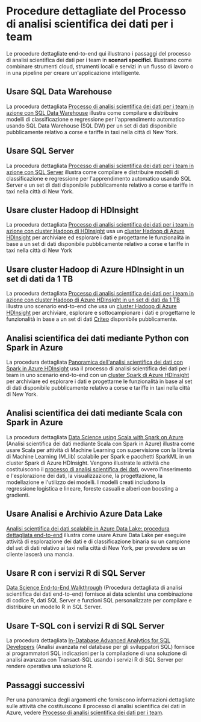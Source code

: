<properties 
    pageTitle="Procedure dettagliate del Processo di analisi scientifica dei dati per i team | Microsoft Azure" 
    description="Le procedure dettagliate illustrano come combinare strumenti cloud, strumenti locali e servizi in un flusso di lavoro o in una pipeline per creare un'applicazione intelligente." 
    services="machine-learning" 
    documentationCenter="" 
    authors="bradsev"
    manager="jhubbard" 
    editor="cgronlun" />

<tags 
    ms.service="machine-learning" 
    ms.workload="data-services" 
    ms.tgt_pltfrm="na" 
    ms.devlang="na" 
    ms.topic="article" 
    ms.date="10/07/2016" 
    ms.author="bradsev" /> 



# <a name="team-data-science-process-walkthroughs"></a>Procedure dettagliate del Processo di analisi scientifica dei dati per i team

Le procedure dettagliate end-to-end qui illustrano i passaggi del processo di analisi scientifica dei dati per i team in **scenari specifici**. Illustrano come combinare strumenti cloud, strumenti locali e servizi in un flusso di lavoro o in una pipeline per creare un'applicazione intelligente.

## <a name="use-sql-data-warehouse"></a>Usare SQL Data Warehouse
La procedura dettagliata [Processo di analisi scientifica dei dati per i team in azione con SQL Data Warehouse](machine-learning-data-science-process-sqldw-walkthrough.md) illustra come compilare e distribuire modelli di classificazione e regressione per l'apprendimento automatico usando SQL Data Warehouse (SQL DW) per un set di dati disponibile pubblicamente relativo a corse e tariffe in taxi nella città di New York.

## <a name="use-sql-server"></a>Usare SQL Server
La procedura dettagliata [Processo di analisi scientifica dei dati per i team in azione con SQL Server](machine-learning-data-science-process-sql-walkthrough.md) illustra come compilare e distribuire modelli di classificazione e regressione per l'apprendimento automatico usando SQL Server e un set di dati disponibile pubblicamente relativo a corse e tariffe in taxi nella città di New York.


## <a name="use-hdinsight-hadoop-clusters"></a>Usare cluster Hadoop di HDInsight
La procedura dettagliata [Processo di analisi scientifica dei dati per i team in azione con cluster Hadoop di HDInsight](machine-learning-data-science-process-hive-walkthrough.md) usa un [cluster Hadoop di Azure HDInsight](https://azure.microsoft.com/services/hdinsight/) per archiviare ed esplorare i dati e progettarne le funzionalità in base a un set di dati disponibile pubblicamente relativo a corse e tariffe in taxi nella città di New York


## <a name="use-azure-hdinsight-hadoop-clusters-on-a-1-tb-dataset"></a>Usare cluster Hadoop di Azure HDInsight in un set di dati da 1 TB
La procedura dettagliata [Processo di analisi scientifica dei dati per i team in azione con cluster Hadoop di Azure HDInsight in un set di dati da 1 TB](machine-learning-data-science-process-hive-criteo-walkthrough.md) illustra uno scenario end-to-end che usa un [cluster Hadoop di Azure HDInsight](https://azure.microsoft.com/services/hdinsight/) per archiviare, esplorare e sottocampionare i dati e progettarne le funzionalità in base a un set di dati [Criteo](http://labs.criteo.com/downloads/download-terabyte-click-logs/) disponibile pubblicamente.


## <a name="data-science-using-python-with-spark-on-azure"></a>Analisi scientifica dei dati mediante Python con Spark in Azure
La procedura dettagliata [Panoramica dell'analisi scientifica dei dati con Spark in Azure HDInsight](machine-learning-data-science-spark-overview.md) usa il processo di analisi scientifica dei dati per i team in uno scenario end-to-end con un [cluster Spark di Azure HDInsight](https://azure.microsoft.com/services/hdinsight/) per archiviare ed esplorare i dati e progettarne le funzionalità in base al set di dati disponibile pubblicamente relativo a corse e tariffe in taxi nella città di New York. 

## <a name="data-science-using-scala-with-spark-on-azure"></a>Analisi scientifica dei dati mediante Scala con Spark in Azure
La procedura dettagliata [Data Science using Scala with Spark on Azure](machine-learning-data-science-process-scala-walkthrough.md) (Analisi scientifica dei dati mediante Scala con Spark in Azure) illustra come usare Scala per attività di Machine Learning con supervisione con la libreria di Machine Learning (MLlib) scalabile per Spark e pacchetti SparkML in un cluster Spark di Azure HDInsight. Vengono illustrate le attività che costituiscono il [processo di analisi scientifica dei dati](http://aka.ms/datascienceprocess), ovvero l'inserimento e l'esplorazione dei dati, la visualizzazione, la progettazione, la modellazione e l'utilizzo dei modelli. I modelli creati includono la regressione logistica e lineare, foreste casuali e alberi con boosting a gradienti.


## <a name="use-azure-data-lake-storage-and-analytics"></a>Usare Analisi e Archivio Azure Data Lake
[Analisi scientifica dei dati scalabile in Azure Data Lake: procedura dettagliata end-to-end](machine-learning-data-science-process-data-lake-walkthrough.md) illustra come usare Azure Data Lake per eseguire attività di esplorazione dei dati e di classificazione binaria su un campione del set di dati relativo ai taxi nella città di New York, per prevedere se un cliente lascerà una mancia. 

## <a name="use-r-with-sql-server-r-services"></a>Usare R con i servizi R di SQL Server
[Data Science End-to-End Walkthrough](https://msdn.microsoft.com/library/mt612857.aspx) (Procedura dettagliata di analisi scientifica dei dati end-to-end) fornisce ai data scientist una combinazione di codice R, dati SQL Server e funzioni SQL personalizzate per compilare e distribuire un modello R in SQL Server.

## <a name="use-t-sql-with-sql-server-r-services"></a>Usare T-SQL con i servizi R di SQL Server
La procedura dettagliata [In-Database Advanced Analytics for SQL Developers](https://msdn.microsoft.com/library/mt683480.aspx) (Analisi avanzata nel database per gli sviluppatori SQL) fornisce ai programmatori SQL indicazioni per la compilazione di una soluzione di analisi avanzata con Transact-SQL usando i servizi R di SQL Server per rendere operativa una soluzione R.

## <a name="what's-next?"></a>Passaggi successivi

Per una panoramica degli argomenti che forniscono informazioni dettagliate sulle attività che costituiscono il processo di analisi scientifica dei dati in Azure, vedere [Processo di analisi scientifica dei dati per i team](http://aka.ms/datascienceprocess). 



<!--HONumber=Oct16_HO2-->


